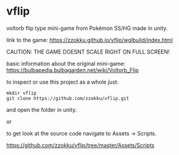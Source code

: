 # vflip
voltorb flip type mini-game from Pokémon SS/HG made in unity.

link to the game:
https://zzokku.github.io/vflip/wglbuild/index.html

CAUTION: THE GAME DOESNT SCALE RIGHT ON FULL SCREEN!

basic information about the original mini-game:
https://bulbapedia.bulbagarden.net/wiki/Voltorb_Flip

to inspect or use this project as a whole just:

````
mkdir vflip
git clone https://github.com/zzokku/vflip.git
````
and open the folder in unity.

or

to get look at the source code navigate to Assets -> Scripts.

https://github.com/zzokku/vflip/tree/master/Assets/Scripts
